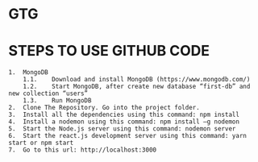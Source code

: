 # GTG
# STEPS TO USE GITHUB CODE
	1.	MongoDB
		1.1.	Download and install MongoDB (https://www.mongodb.com/)
		1.2.	Start MongoDB, after create new database “first-db” and new collection “users”
		1.3.	Run MongoDB
	2.	Clone The Repository. Go into the project folder.
	3.	Install all the dependencies using this command: npm install
	4.	Install a nodemon using this command: npm install –g nodemon
	5.	Start the Node.js server using this command: nodemon server
	6.	Start the react.js development server using this command: yarn start or npm start
	7.	Go to this url: http://localhost:3000
